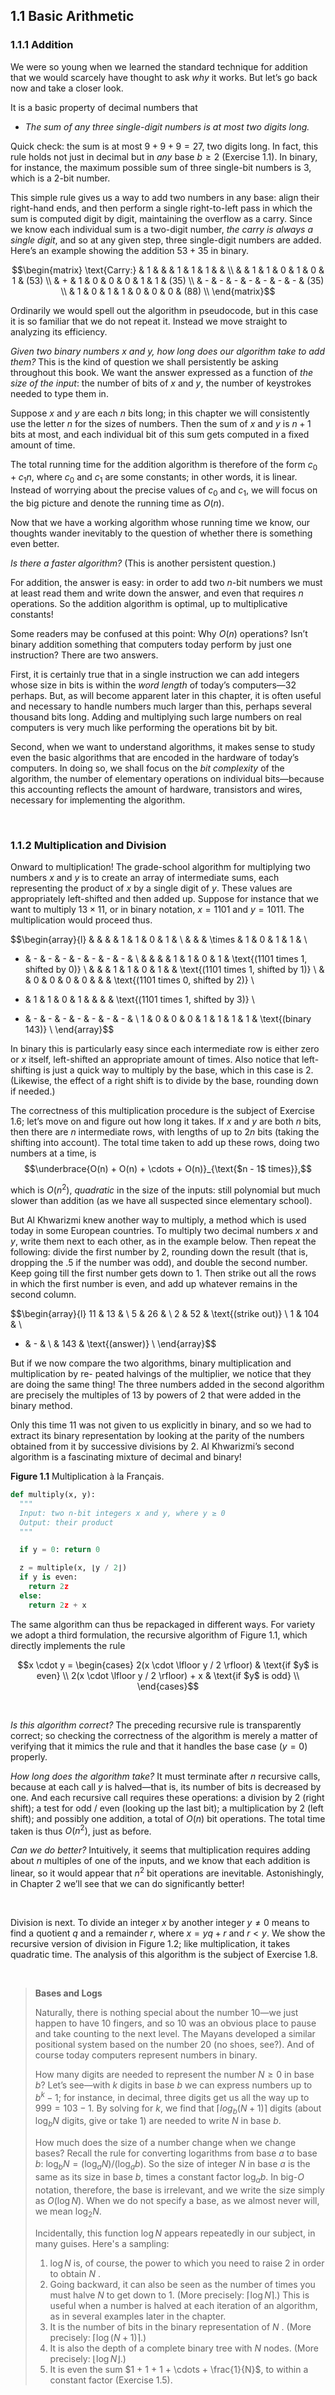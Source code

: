## 1.1 Basic Arithmetic

### 1.1.1 Addition

We were so young when we learned the standard technique for addition that we would scarcely have thought to ask *why* it works. But let’s go back now and take a closer look.

It is a basic property of decimal numbers that

* *The sum of any three single-digit numbers is at most two digits long.*

Quick check: the sum is at most $9 + 9 + 9 = 27$, two digits long. In fact, this rule holds not just in decimal but in *any* base $b \geq 2$ (Exercise 1.1). In binary, for instance, the maximum possible sum of three single-bit numbers is $3$, which is a $2$-bit number.

This simple rule gives us a way to add two numbers in any base: align their right-hand ends, and then perform a single right-to-left pass in which the sum is computed digit by digit, maintaining the overflow as a carry. Since we know each individual sum is a two-digit number, *the carry is always a single digit*, and so at any given step, three single-digit numbers are added. Here’s an example showing the addition $53 + 35$ in binary.

$$\begin{matrix}
\text{Carry:} & 1 &   &   & 1 & 1 & 1 &   &      \\
              &   & 1 & 1 & 0 & 1 & 0 & 1 & (53) \\
              & + & 1 & 0 & 0 & 0 & 1 & 1 & (35) \\
              & - & - & - & - & - & - & - & (35) \\
              & 1 & 0 & 1 & 1 & 0 & 0 & 0 & (88) \\
\end{matrix}$$

Ordinarily we would spell out the algorithm in pseudocode, but in this case it is so familiar that we do not repeat it. Instead we move straight to analyzing its efficiency.

*Given two binary numbers $x$ and $y$, how long does our algorithm take to add them?* This is the kind of question we shall persistently be asking throughout this book. We want the answer expressed as a function of *the size of the input*: the number of bits of $x$ and $y$, the number of keystrokes needed to type them in.

Suppose $x$ and $y$ are each $n$ bits long; in this chapter we will consistently use the letter $n$ for the sizes of numbers. Then the sum of $x$ and $y$ is $n + 1$ bits at most, and each individual bit of this sum gets computed in a fixed amount of time.

The total running time for the addition algorithm is therefore of the form $c_0 + c_1 n$, where $c_0$ and $c_1$ are some constants; in other words, it is linear. Instead of worrying about the precise values of $c_0$ and $c_1$, we will focus on the big picture and denote the running time as $O(n)$.

Now that we have a working algorithm whose running time we know, our thoughts wander inevitably to the question of whether there is something even better.

*Is there a faster algorithm?* (This is another persistent question.)

For addition, the answer is easy: in order to add two $n$-bit numbers we must at least read them and write down the answer, and even that requires $n$ operations. So the addition algorithm is optimal, up to multiplicative constants!

Some readers may be confused at this point: Why $O(n)$ operations? Isn’t binary addition something that computers today perform by just one instruction? There are two answers.

First, it is certainly true that in a single instruction we can add integers whose size in bits is within the *word length* of today’s computers—$32$ perhaps. But, as will become apparent later in this chapter, it is often useful and necessary to handle numbers much larger than this, perhaps several thousand bits long. Adding and multiplying such large numbers on real computers is very much like performing the operations bit by bit.

Second, when we want to understand algorithms, it makes sense to study even the basic algorithms that are encoded in the hardware of today’s computers. In doing so, we shall focus on the *bit complexity* of the algorithm, the number of elementary operations on individual bits—because this accounting reflects the amount of hardware, transistors and wires, necessary for implementing the algorithm.

&nbsp;


### 1.1.2 Multiplication and Division

Onward to multiplication! The grade-school algorithm for multiplying two numbers $x$ and $y$ is to create an array of intermediate sums, each representing the product of $x$ by a single digit of $y$. These values are appropriately left-shifted and then added up. Suppose for instance that we want to multiply $13 \times 11$, or in binary notation, $x = 1101$ and $y = 1011$. The multiplication would proceed thus.

$$\begin{array}{l}
  &   &   &        & 1 & 1 & 0 & 1 & \\
  &   &   & \times & 1 & 0 & 1 & 1 & \\
- & - & - &      - & - & - & - & - & \\
  &   &   &        & 1 & 1 & 0 & 1 & \text{($1101$ times $1$, shifted by $0$)} \\
  &   &   &      1 & 1 & 0 & 1 &   & \text{($1101$ times $1$, shifted by $1$)} \\
  &   & 0 &      0 & 0 & 0 &   &   & \text{($1101$ times $0$, shifted by $2$)} \\
+ & 1 & 1 &      0 & 1 &   &   &   & \text{($1101$ times $1$, shifted by $3$)} \\
- & - & - &      - & - & - & - & - & \\
1 & 0 & 0 &      0 & 1 & 1 & 1 & 1 & \text{(binary $143$)} \\
\end{array}$$

In binary this is particularly easy since each intermediate row is either zero or $x$ itself, left-shifted an appropriate amount of times. Also notice that left-shifting is just a quick way to multiply by the base, which in this case is $2$. (Likewise, the effect of a right shift is to divide by the base, rounding down if needed.)

The correctness of this multiplication procedure is the subject of Exercise 1.6; let’s move on and figure out how long it takes. If $x$ and $y$ are both $n$ bits, then there are $n$ intermediate rows, with lengths of up to $2n$ bits (taking the shifting into account). The total time taken to add up these rows, doing two numbers at a time, is
$$\underbrace{O(n) + O(n) + \cdots + O(n)}_{\text{$n - 1$ times}},$$

which is $O(n^2)$, *quadratic* in the size of the inputs: still polynomial but much slower than addition (as we have all suspected since elementary school).

But Al Khwarizmi knew another way to multiply, a method which is used today in some European countries. To multiply two decimal numbers $x$ and $y$, write them next to each other, as in the example below. Then repeat the following: divide the first number by $2$, rounding down the result (that is, dropping the $.5$ if the number was odd), and double the second number. Keep going till the first number gets down to $1$. Then strike out all the rows in which the first number is even, and add up whatever remains in the second column.

$$\begin{array}{l}
11 &  13 & \\
 5 &  26 & \\
 2 &  52 & \text{(strike out)} \\
 1 & 104 & \\
 - &   - & \\
   & 143 & \text{(answer)}     \\
\end{array}$$

But if we now compare the two algorithms, binary multiplication and multiplication by re- peated halvings of the multiplier, we notice that they are doing the same thing! The three numbers added in the second algorithm are precisely the multiples of $13$ by powers of $2$ that were added in the binary method.

Only this time $11$ was not given to us explicitly in binary, and so we had to extract its binary representation by looking at the parity of the numbers obtained from it by successive divisions by $2$. Al Khwarizmi’s second algorithm is a fascinating mixture of decimal and binary!


**Figure 1.1** Multiplication à la Français.

```python
def multiply(x, y):
  """
  Input: two n-bit integers x and y, where y ≥ 0
  Output: their product
  """

  if y = 0: return 0

  z = multiple(x, ⌊y / 2⌋)
  if y is even:
    return 2z
  else:
    return 2z + x
```

The same algorithm can thus be repackaged in different ways. For variety we adopt a third formulation, the recursive algorithm of Figure 1.1, which directly implements the rule

$$x \cdot y = \begin{cases}  
2(x \cdot \lfloor y / 2 \rfloor)     & \text{if $y$ is even} \\
2(x \cdot \lfloor y / 2 \rfloor) + x & \text{if $y$ is odd}  \\
\end{cases}$$

&nbsp;

*Is this algorithm correct?* The preceding recursive rule is transparently correct; so checking the correctness of the algorithm is merely a matter of verifying that it mimics the rule and that it handles the base case $(y = 0)$ properly.

*How long does the algorithm take?* It must terminate after $n$ recursive calls, because at each call $y$ is halved—that is, its number of bits is decreased by one. And each recursive call requires these operations: a division by $2$ (right shift); a test for odd / even (looking up the last bit); a multiplication by $2$ (left shift); and possibly one addition, a total of $O(n)$ bit operations. The total time taken is thus $O(n^2)$, just as before.

*Can we do better?* Intuitively, it seems that multiplication requires adding about $n$ multiples of one of the inputs, and we know that each addition is linear, so it would appear that $n^2$ bit operations are inevitable. Astonishingly, in Chapter 2 we’ll see that we can do significantly better!

&nbsp;

Division is next. To divide an integer $x$ by another integer $y \neq 0$ means to find a quotient $q$ and a remainder $r$, where $x = yq + r$ and $r < y$. We show the recursive version of division in Figure 1.2; like multiplication, it takes quadratic time. The analysis of this algorithm is the subject of Exercise 1.8.

&nbsp;

> **Bases and Logs**
>
> Naturally, there is nothing special about the number $10$—we just happen to have 10 fingers, and so $10$ was an obvious place to pause and take counting to the next level. The Mayans developed a similar positional system based on the number $20$ (no shoes, see?). And of course today computers represent numbers in binary.
>
> How many digits are needed to represent the number $N \geq 0$ in base $b$? Let’s see—with $k$ digits in base $b$ we can express numbers up to $b^k - 1$; for instance, in decimal, three digits get us all the way up to $999 = 103 - 1$. By solving for $k$, we find that $\lceil log_{b}{(N + 1)} \rceil$ digits (about $\log_{b}{N}$ digits, give or take $1$) are needed to write $N$ in base $b$.
>
> How much does the size of a number change when we change bases? Recall the rule for converting logarithms from base $a$ to base $b$: $\log_{b}{N} = (\log_{a}{N}) / (\log_{a}{b})$. So the size of integer $N$ in base $a$ is the same as its size in base $b$, times a constant factor $\log_{a}{b}$. In big-$O$ notation, therefore, the base is irrelevant, and we write the size simply as $O(\log{N})$. When we do not specify a base, as we almost never will, we mean $\log_{2}{N}$.
>
> Incidentally, this function $\log{N}$ appears repeatedly in our subject, in many guises. Here's a sampling:
> 1. $\log{N}$ is, of course, the power to which you need to raise $2$ in order to obtain $N$ .
> 2. Going backward, it can also be seen as the number of times you must halve $N$ to get down to $1$. (More precisely: $\lceil \log{N} \rceil$.) This is useful when a number is halved at each iteration of an algorithm, as in several examples later in the chapter.
> 3. It is the number of bits in the binary representation of $N$ . (More precisely: $\lceil \log{(N + 1)} \rceil$.)
> 4. It is also the depth of a complete binary tree with $N$ nodes. (More precisely: $\lfloor \log{N} \rfloor$.)
> 5. It is even the sum $1 + 1 + 1 + \cdots + \frac{1}{N}$, to within a constant factor (Exercise 1.5).
